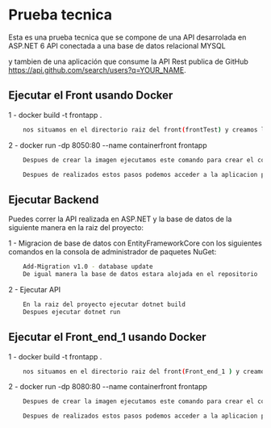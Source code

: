 # Prueba tecnica 

Esta es una prueba tecnica que se compone de una API desarrolada en ASP.NET 6 API conectada
a una base de datos relacional MYSQL

y tambien de una aplicación que consume la API Rest publica de GitHub
https://api.github.com/search/users?q=YOUR_NAME.



## Ejecutar el Front usando Docker

1 - docker build -t frontapp .
```sh
    nos situamos en el directorio raiz del front(frontTest) y creamos la imagen .
```
2 - docker run -dp 8050:80 --name containerfront frontapp 
```sh
    Despues de crear la imagen ejecutamos este comando para crear el contenedor
```
```sh
    Despues de realizados estos pasos podemos acceder a la aplicacion por el puerto 8050 (http://localhost:8050)
```

## Ejecutar Backend

Puedes correr la API realizada en ASP.NET y la base de datos de la siguiente manera en la raiz del proyecto:

1 - Migracion de base de datos con  EntityFrameworkCore con los siguientes comandos en la consola de administrador de paquetes NuGet:

```sh
    Add-Migration v1.0 - database update
    De igual manera la base de datos estara alojada en el repositorio
```

2 - Ejecutar API
```sh
    En la raiz del proyecto ejecutar dotnet build
    Despues ejecutar dotnet run
```


## Ejecutar el Front_end_1 usando Docker

1 - docker build -t frontapp .
```sh
    nos situamos en el directorio raiz del front(Front_end_1 ) y creamos la imagen .
```
2 - docker run -dp 8080:80 --name containerfront frontapp 
```sh
    Despues de crear la imagen ejecutamos este comando para crear el contenedor
```
```sh
    Despues de realizados estos pasos podemos acceder a la aplicacion por el puerto 8080 (http://localhost:8080)